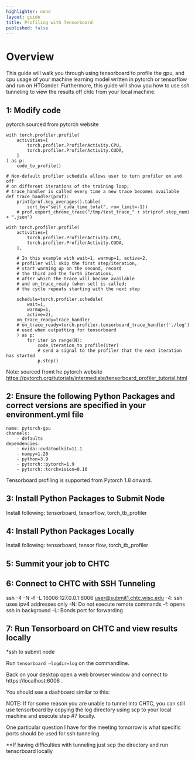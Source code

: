 ```yaml
---
highlighter: none
layout: guide
title: Profiling with Tensorboard
published: false
---
```


# Overview
This guide will walk you through using tensorboard to profile the gpu, and cpu usage of your machine learning model written in pytorch or tensorflow and run on HTConder. Furthermore, this guide will show you how to use ssh tunneling to view the results off chtc from your local machine.

## 1: Modify code
pytorch sourced from pytorch website
```
with torch.profiler.profile(
    activities=[
        torch.profiler.ProfilerActivity.CPU,
        torch.profiler.ProfilerActivity.CUDA,
    ]
) as p:
    code_to_profile()

# Non-default profiler schedule allows user to turn profiler on and off
# on different iterations of the training loop;
# trace_handler is called every time a new trace becomes available
def trace_handler(prof):
    print(prof.key_averages().table(
        sort_by="self_cuda_time_total", row_limit=-1))
    # prof.export_chrome_trace("/tmp/test_trace_" + str(prof.step_num) + ".json")

with torch.profiler.profile(
    activities=[
        torch.profiler.ProfilerActivity.CPU,
        torch.profiler.ProfilerActivity.CUDA,
    ],

    # In this example with wait=1, warmup=1, active=2,
    # profiler will skip the first step/iteration,
    # start warming up on the second, record
    # the third and the forth iterations,
    # after which the trace will become available
    # and on_trace_ready (when set) is called;
    # the cycle repeats starting with the next step

    schedule=torch.profiler.schedule(
        wait=1,
        warmup=1,
        active=2),
    on_trace_ready=trace_handler
    # on_trace_ready=torch.profiler.tensorboard_trace_handler('./log')
    # used when outputting for tensorboard
    ) as p:
        for iter in range(N):
            code_iteration_to_profile(iter)
            # send a signal to the profiler that the next iteration has started
            p.step()
```
Note: sourced fromt he pytorch website https://pytorch.org/tutorials/intermediate/tensorboard_profiler_tutorial.html

## 2: Ensure the following Python Packages and correct versions are specified in your environment.yml file
```
name: pytorch-gpu
channels:
    - defaults
dependencies:
    - nvida::cudatoolkit=11.1
    - numpy=1.20
    - python=3.9
    - pytorch::pytorch=1.9
    - pytorch::torchvision=0.10
```
Tensorboard profiling is supported from Pytorch 1.8 onward.

## 3: Install Python Packages to Submit Node
Install following: tensorboard, tensorflow, torch_tb_profiler

## 4: Install Python Packages Locally
Install following: tensorboard, tensor flow, torch_tb_profiler

## 5: Summit your job to CHTC

## 6: Connect to CHTC with SSH Tunneling

ssh -4 -N -f -L 16006:127.0.0.1:6006 user@submit1.chtc.wisc.edu
                       -4: ssh uses ipv4 addresses only
                       -N: Do not execute remote commands
                       -f: opens ssh in background
                       -L: Bonds port for forwarding
## 7: Run Tensorboard on CHTC and view results locally
*ssh to submit node

Run `tensorboard —logdir=log` on the commandline.

Back on your desktop open a web browser window and connect to https://localhost:6006 .

You should see a dashboard similar to this:

NOTE: If for some reason you are unable to tunnel into CHTC, you can still use tensorboard by copying the log directory using scp to your local machine and execute step #7 locally.

One particular question I have for the meeting tomorrow is what specific ports should be used for ssh tunneling.

**If having difficulties with tunneling just scp the directory and run tensorboard locally
